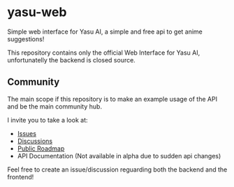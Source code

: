 # yasu-web

Simple web interface for Yasu AI, a simple and free api to get anime suggestions!

This repository contains only the official Web Interface for Yasu AI, unfortunatelly the backend is closed source.

## Community
The main scope if this repository is to make an example usage of the API and be the main community hub.

I invite you to take a look at:
- [Issues](https://github.com/rickycorte/yasu-web/issues)
- [Discussions](https://github.com/rickycorte/yasu-web/discussions)
- [Public Roadmap](https://github.com/rickycorte/yasu-web/projects/1)
- API Documentation (Not available in alpha due to sudden api changes)

Feel free to create an issue/discussion reguarding both the backend and the frontend!
